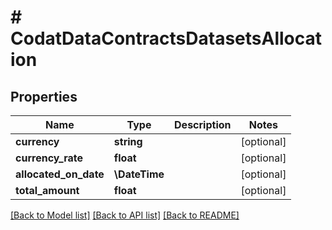 # # CodatDataContractsDatasetsAllocation

## Properties

Name | Type | Description | Notes
------------ | ------------- | ------------- | -------------
**currency** | **string** |  | [optional]
**currency_rate** | **float** |  | [optional]
**allocated_on_date** | **\DateTime** |  | [optional]
**total_amount** | **float** |  | [optional]

[[Back to Model list]](../../README.md#models) [[Back to API list]](../../README.md#endpoints) [[Back to README]](../../README.md)
